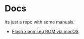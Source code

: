 # Docs 

Its just a repo with some manuals.

- [Flash xiaomi.eu ROM via macOS](./Flash_xiaomieu_eng.md)